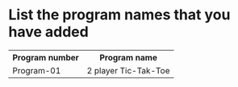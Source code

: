 <h1> List the program names that you have added</h1>
<table align="center">
<tr>
	<th>Program number</th> <th>Program name</th>
</tr>
<tr>
	<td>Program-01 </td> <td>2 player Tic-Tak-Toe</td>
</tr>
</table>